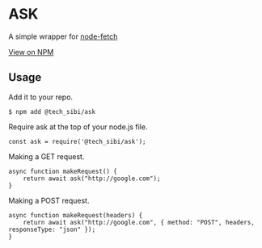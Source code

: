 # ASK

A simple wrapper for [node-fetch](https://www.npmjs.com/package/node-fetch)

[View on NPM](https://www.npmjs.com/package/@tech_sibi/ask)

## Usage

Add it to your repo.

```
$ npm add @tech_sibi/ask
```

Require ask at the top of your node.js file.

```
const ask = require('@tech_sibi/ask');
```

Making a GET request.

```
async function makeRequest() {
    return await ask("http://google.com");
}
```

Making a POST request.

```
async function makeRequest(headers) {
    return await ask("http://google.com", { method: "POST", headers, responseType: "json" });
}
```
